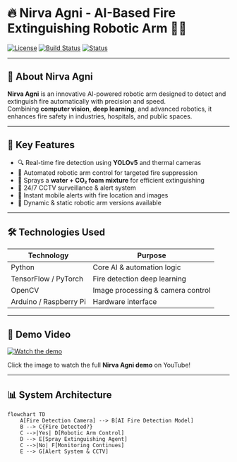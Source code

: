 # 🔥 Nirva Agni - AI-Based Fire Extinguishing Robotic Arm 🤖🔥

[![License](https://img.shields.io/badge/License-MIT-blue.svg)](LICENSE)
[![Build Status](https://img.shields.io/badge/build-passing-brightgreen)](#)
[![Status](https://img.shields.io/badge/status-Prototype-blueviolet)](#)

---

## 🚀 About Nirva Agni

**Nirva Agni** is an innovative AI-powered robotic arm designed to detect and extinguish fire automatically with precision and speed.  
Combining **computer vision**, **deep learning**, and advanced robotics, it enhances fire safety in industries, hospitals, and public spaces.

---

## 🎯 Key Features

- 🔍 Real-time fire detection using **YOLOv5** and thermal cameras  
- 🤖 Automated robotic arm control for targeted fire suppression  
- 💨 Sprays a **water + CO₂ foam mixture** for efficient extinguishing  
- 📡 24/7 CCTV surveillance & alert system  
- 🚨 Instant mobile alerts with fire location and images  
- 🔄 Dynamic & static robotic arm versions available  

---

## 🛠️ Technologies Used

| Technology            | Purpose                          |
| --------------------- | -------------------------------|
| Python                | Core AI & automation logic      |
| TensorFlow / PyTorch  | Fire detection deep learning    |
| OpenCV                | Image processing & camera control|
| Arduino / Raspberry Pi| Hardware interface               |

---

## 🎥 Demo Video

[![Watch the demo](https://img.youtube.com/vi/ppQ95qvBmH8/0.jpg)](https://www.youtube.com/watch?v=ppQ95qvBmH8)

Click the image to watch the full **Nirva Agni demo** on YouTube!

---

## 📊 System Architecture

```mermaid
flowchart TD
    A[Fire Detection Camera] --> B[AI Fire Detection Model]
    B --> C{Fire Detected?}
    C -->|Yes| D[Robotic Arm Control]
    D --> E[Spray Extinguishing Agent]
    C -->|No| F[Monitoring Continues]
    E --> G[Alert System & CCTV]
